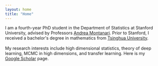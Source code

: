 ```yaml
---
layout: home
title: "Home"
---
```


<p>
I am a fourth-year PhD student in the Department of Statistics at Stanford University, advised by Professors <a href="https://web.stanford.edu/~montanar/">Andrea Montanari</a>. Prior to Stanford, I received a bachelor's degree in mathematics from <a href="https://www.tsinghua.edu.cn/en/">Tsinghua University</a>. 

<br />
<br />
My research interests include high dimensional statistics, theory of deep learning, MCMC in high dimensions, and transfer learning. Here is my <a href="https://scholar.google.com/citations?user=jAAj2XoAAAAJ&hl=en&oi=ao">Google Scholar</a> page.
</p>
